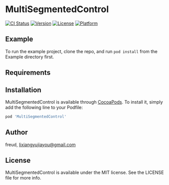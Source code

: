 # MultiSegmentedControl

[![CI Status](http://img.shields.io/travis/freud/MultiSegmentedControl.svg?style=flat)](https://travis-ci.org/freud/MultiSegmentedControl)
[![Version](https://img.shields.io/cocoapods/v/MultiSegmentedControl.svg?style=flat)](http://cocoapods.org/pods/MultiSegmentedControl)
[![License](https://img.shields.io/cocoapods/l/MultiSegmentedControl.svg?style=flat)](http://cocoapods.org/pods/MultiSegmentedControl)
[![Platform](https://img.shields.io/cocoapods/p/MultiSegmentedControl.svg?style=flat)](http://cocoapods.org/pods/MultiSegmentedControl)

## Example

To run the example project, clone the repo, and run `pod install` from the Example directory first.

## Requirements

## Installation

MultiSegmentedControl is available through [CocoaPods](http://cocoapods.org). To install
it, simply add the following line to your Podfile:

```ruby
pod 'MultiSegmentedControl'
```

## Author

freud, lixiangyujiayou@gmail.com

## License

MultiSegmentedControl is available under the MIT license. See the LICENSE file for more info.

